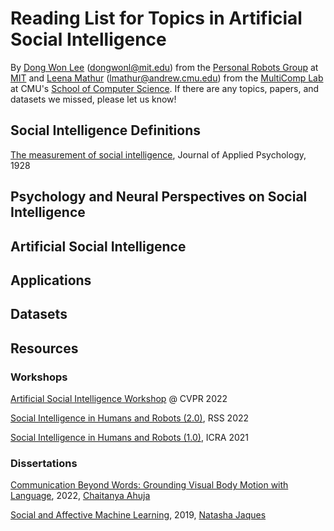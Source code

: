 
# Reading List for Topics in Artificial Social Intelligence
By [Dong Won Lee](https://dongwonl.com/) (dongwonl@mit.edu) from the [Personal Robots Group](https://www.media.mit.edu/groups/personal-robots/overview/) at [MIT](https://www.mit.edu/) and [Leena Mathur](https://l-mathur.github.io) (lmathur@andrew.cmu.edu) from the [MultiComp Lab](http://multicomp.cs.cmu.edu) at CMU's [School of Computer Science](https://www.cs.cmu.edu). If there are any topics, papers, and datasets we missed, please let us know!

## Social Intelligence Definitions

[The measurement of social intelligence](https://psycnet.apa.org/buy/1928-03750-001), Journal of Applied Psychology, 1928

## Psychology and Neural Perspectives on Social Intelligence

## Artificial Social Intelligence

## Applications 

## Datasets

## Resources

### Workshops

[Artificial Social Intelligence Workshop](https://sites.google.com/berkeley.edu/artificial-social-intelligence) @ CVPR 2022

[Social Intelligence in Humans and Robots (2.0)](https://social-intelligence-human-ai.github.io), RSS 2022

[Social Intelligence in Humans and Robots (1.0)](https://social-intelligence-human-ai.github.io/), ICRA 2021

### Dissertations
[Communication Beyond Words: Grounding Visual Body Motion with Language](https://lti.cs.cmu.edu/sites/default/files/ahuja%2C%20chaitanya%20-%20Thesis.pdf), 2022, [Chaitanya Ahuja](https://chahuja.com)

[Social and Affective Machine Learning](https://www.media.mit.edu/publications/social-and-affective-machine-learning/), 2019, [Natasha Jaques](https://natashajaques.ai) 



